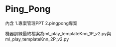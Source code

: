 # Ping_Pong

內含
1.專案管理PPT
2.pingpong專案

機器訓練最終檔案為ml_play_templateKnn_1P_v2.py與ml_play_templateKnn_2P_v2.py
